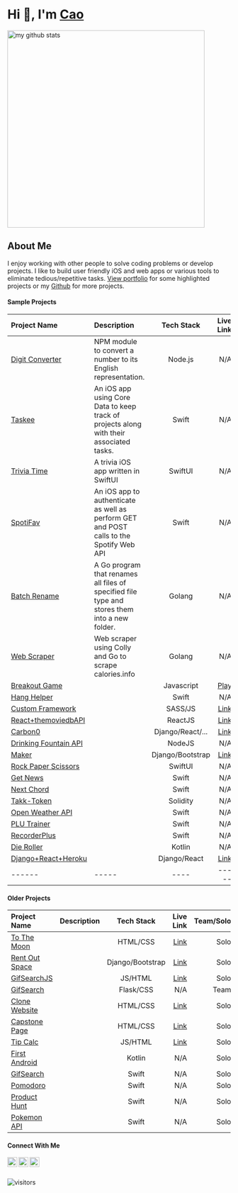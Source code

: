 # Hi 👋, I'm [Cao](https://www.makeschool.com/portfolio/cao-mai)
<p align="left">
<img src="https://github-readme-stats.vercel.app/api?username=caocmai&show_icons=true&title_color=fff&icon_color=ffbb00&text_color=9f9f9f&bg_color=151515" alt="my github stats" width="445"/>
</p>

## About Me
I enjoy working with other people to solve coding problems or develop projects. I like to build user friendly iOS and web apps or various tools to eliminate tedious/repetitive tasks. [View portfolio](https://www.makeschool.com/portfolio/cao-mai) for some highlighted projects or my [Github](https://github.com/caocmai) for more projects.


#### Sample Projects

| Project Name                                              | Description          | Tech Stack        | Live Link         | Team/Solo |  
| :---                                                      |:---     | :---:             | ---:              | ---:          | 
| [Digit Converter](https://github.com/caocmai/Digit-Converter)| NPM module to convert a number to its English representation. | Node.js             | N/A          | Solo | 
| [Taskee](https://github.com/caocmai/taskee-app)             | An iOS app using Core Data to keep track of projects along with their associated tasks. | Swift             | N/A          | Solo |
| [Trivia Time](https://github.com/caocmai/TriviaTime)           | A trivia iOS app written in SwiftUI | SwiftUI             | N/A          | Solo |
| [SpotiFav](https://github.com/caocmai/spotiFav)             | An iOS app to authenticate as well as perform GET and POST calls to the Spotify Web API | Swift             | N/A          | Solo | 
| [Batch Rename](https://github.com/caocmai/Batch-Rename)     | A Go program that renames all files of specified file type and stores them into a new folder. | Golang                | N/A          | Solo | 
| [Web Scraper](https://github.com/caocmai/Web-Scraper)       | Web scraper using Colly and Go to scrape calories.info | Golang                  | N/A         | Solo  |
| [Breakout Game](https://github.com/caocmai/breakout-game)   |  | Javascript        | [Play](https://caomai.live/breakout-game/)        |Solo |
| [Hang Helper](https://github.com/caocmai/HangHelper)        | | Swift                  | N/A         | Solo  |
| [Custom Framework](https://github.com/caocmai/custom-css-framework)             |  | SASS/JS             | [Link](https://caomai.live/custom-css-framework/)         | Solo |
| [React+themoviedbAPI](https://github.com/caocmai/react-themoviedb)  | | ReactJS         | [Link](https://caocmai.github.io/react-themoviedb) | Solo |
| [Carbon0](https://github.com/Carbon0-Games/carbon0-web-app) |  | Django/React/...  | [Link](https://carbon0.herokuapp.com/) | Team |
| [Drinking Fountain API](https://github.com/caocmai/drinking-fountains-api) |  | NodeJS | N/A | Solo |
| [Maker](https://github.com/caocmai/maker) |  | Django/Bootstrap | [Link](https://maker-s-a.herokuapp.com/) | Team |
| [Rock Paper Scissors](https://github.com/caocmai/RockPaperScissorsGame) |  | SwiftUI | N/A | Solo |
| [Get News](https://github.com/caocmai/get-news-app) |  | Swift | N/A | Solo |
| [Next Chord](https://github.com/caocmai/next-chord) |  | Swift | N/A | Solo |
| [Takk-Token](https://github.com/ellojess/Takk-Token) | | Solidity | N/A | Team |
| [Open Weather API](https://github.com/caocmai/open-weather-api) |   | Swift | N/A | Solo
| [PLU Trainer](https://github.com/MondaleFelix/PLUTrainer) |  | Swift | N/A | Team |
| [RecorderPlus](https://github.com/caocmai/Recorder-Plus) |  | Swift | N/A | Solo |
| [Die Roller](https://github.com/caocmai/die-roller) |  | Kotlin | N/A | Solo |
| [Django+React+Heroku](https://github.com/caocmai/django-react-heroku) |  | Django/React | [Link](https://cm-react-test6.herokuapp.com/) | Solo | 
| ------ | ----- | ---- | ----- | ----- |

#### Older Projects

| Project Name                                              | Description          | Tech Stack        | Live Link         | Team/Solo |  
| :---                                                      |:---     | :---:             | ---:              | ---:          | 
| [To The Moon](https://github.com/caocmai/to-the-moon) | | HTML/CSS | [Link](https://caocmai.github.io/to-the-moon/) | Solo |
| [Rent Out Space](https://github.com/caocmai/renting-out-space-v2) | | Django/Bootstrap | [Link](https://renting-out-space-new.herokuapp.com/) | Solo |
| [GifSearchJS](https://github.com/caocmai/gif-search) | | JS/HTML | [Link](https://caocmai.github.io/gif-search/) | Solo |
| [GifSearch](https://github.com/NinjaAung/gifSearch) | | Flask/CSS | N/A | Team | 
| [Clone Website](https://github.com/caocmai/Clone-URL) | | HTML/CSS  | [Link](https://caocmai.github.io/Clone-URL/) | Solo |
| [Capstone Page](https://github.com/caocmai/Capstone) | | HTML/CSS | [Link](https://caocmai.github.io/Capstone/) | Solo |
| [Tip Calc](https://github.com/caocmai/tip-calc-v2) | | JS/HTML | [Link](https://caocmai.github.io/tip-calc-v2/) | Solo | 
| [First Android](https://github.com/caocmai/my-first-android-app) | | Kotlin | N/A | Solo | 
| [GifSearch](https://github.com/caocmai/giphy-search-ios) | | Swift | N/A | Solo |
| [Pomodoro](https://github.com/caocmai/mob1-3-pomodoro) | | Swift | N/A | Solo |
| [Product Hunt](https://github.com/caocmai/product-hunt) | | Swift | N/A | Solo |
| [Pokemon API](https://github.com/caocmai/mob1.3-fetching-from-api) | | Swift | N/A | Solo |


#### Connect With Me

[<img align="left" alt="caocmai | LinkedIn" width="22px" src="https://cdn.jsdelivr.net/npm/simple-icons@v3/icons/linkedin.svg" />][linkedin]
[<img align="left" alt="caocmai | Medium" width="22px" src="https://cdn.jsdelivr.net/npm/simple-icons@3.12.0/icons/medium.svg" />][medium]
[<img align="left" alt="caocmai | Medium" width="22px" src="https://cdn.jsdelivr.net/npm/simple-icons@3.12.0/icons/github.svg" />][github]

<br/>
<br/>

![visitors](https://visitor-badge.glitch.me/badge?page_id=caocmai.caocmai)


[linkedin]: https://www.linkedin.com/in/caocmai/
[medium]: https://cao-mai.medium.com/
[github]: https://github.com/caocmai/



